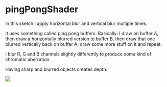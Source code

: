 # pingPongShader

In this sketch I apply horizontal blur and vertical blur multiple times.

It uses something called ping pong buffers. Basically: I draw on buffer A,
then draw a horizontally blurred version to buffer B, then draw that one
blurred vertically back on buffer A, draw some more stuff on it and repeat.

I blur R, G and B channels slightly differently to produce some kind of
chromatic aberration.

Having sharp and blurred objects creates depth.

![](https://raw.githubusercontent.com/hamoid/Fun-Programming/master/processing/ideas/2018/11/pingPongShader/thumb.png)

